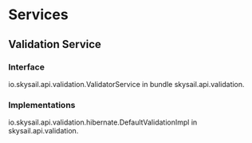# Services

## Validation Service

### Interface

io.skysail.api.validation.ValidatorService in bundle skysail.api.validation.

### Implementations

io.skysail.api.validation.hibernate.DefaultValidationImpl in skysail.api.validation.